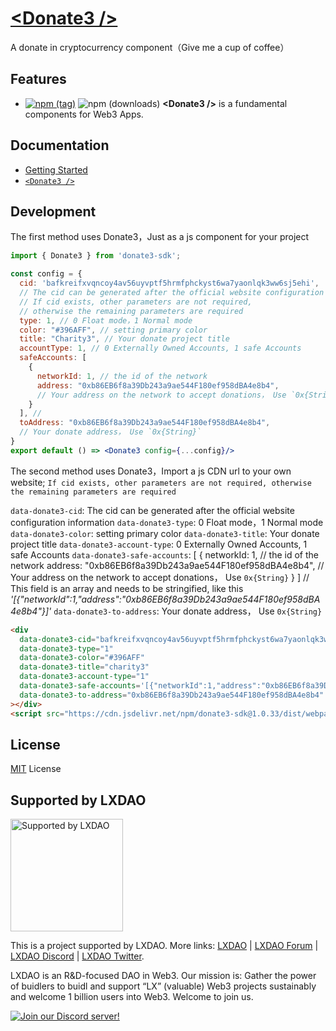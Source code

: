 # [&lt;Donate3 /&gt;](https://donate3.xyz/)

A donate in cryptocurrency component（Give me a cup of coffee）

## Features

- [![npm (tag)](https://img.shields.io/npm/v/donate3-sdk)](https://www.npmjs.com/package/donate3-sdk) ![npm (downloads)](https://img.shields.io/npm/dm/donate3-sdk) <b>\<Donate3 \/\></b> is a fundamental components for Web3 Apps.

## Documentation

- [Getting Started](https://donate3.xyz/)
- [`<Donate3 />`](https://donate3.xyz/components/Donate3)

## Development

The first method uses Donate3，Just as a js component for your project

```jsx
import { Donate3 } from 'donate3-sdk';

const config = {
  cid: 'bafkreifxvqncoy4av56uyvptf5hrmfphckyst6wa7yaonlqk3ww6sj5ehi',
  // The cid can be generated after the official website configuration information
  // If cid exists, other parameters are not required,
  // otherwise the remaining parameters are required
  type: 1, // 0 Float mode，1 Normal mode
  color: "#396AFF", // setting primary color
  title: "Charity3", // Your donate project title
  accountType: 1, // 0 Externally Owned Accounts, 1 safe Accounts
  safeAccounts: [
    {
      networkId: 1, // the id of the network
      address: "0xb86EB6f8a39Db243a9ae544F180ef958dBA4e8b4",
      // Your address on the network to accept donations， Use `0x{String}`
    }
  ], //
  toAddress: "0xb86EB6f8a39Db243a9ae544F180ef958dBA4e8b4",
  // Your donate address， Use `0x{String}`
}
export default () => <Donate3 config={...config}/>
```

The second method uses Donate3，Import a js CDN url to your own website;
`If cid exists, other parameters are not required, otherwise the remaining parameters are required`

`data-donate3-cid`: The cid can be generated after the official website configuration information
`data-donate3-type`: 0 Float mode，1 Normal mode
`data-donate3-color`: setting primary color
`data-donate3-title`: Your donate project title
`data-donate3-account-type`: 0 Externally Owned Accounts, 1 safe Accounts
`data-donate3-safe-accounts`: [
{
networkId: 1, // the id of the network
address: "0xb86EB6f8a39Db243a9ae544F180ef958dBA4e8b4",
// Your address on the network to accept donations， Use `0x{String}`
}
] // This field is an array and needs to be stringified, like this _'[{"networkId":1,"address":"0xb86EB6f8a39Db243a9ae544F180ef958dBA4e8b4"}]'_
`data-donate3-to-address`: Your donate address， Use `0x{String}`

```html
<div
  data-donate3-cid="bafkreifxvqncoy4av56uyvptf5hrmfphckyst6wa7yaonlqk3ww6sj5ehi"
  data-donate3-type="1"
  data-donate3-color="#396AFF"
  data-donate3-title="charity3"
  data-donate3-account-type="1"
  data-donate3-safe-accounts='[{"networkId":1,"address":"0xb86EB6f8a39Db243a9ae544F180ef958dBA4e8b4"}]'
  data-donate3-to-address="0xb86EB6f8a39Db243a9ae544F180ef958dBA4e8b4"
></div>
<script src="https://cdn.jsdelivr.net/npm/donate3-sdk@1.0.33/dist/webpack/bundle.js"></script>
```

## License

[MIT](/LICENSE) License

## Supported by LXDAO

<a target="_blank" href="https://lxdao.io/"><img alt="Supported by LXDAO" src="https://bafkreib7wsfivsbtinvx7yfou2b556ab32pojbjutkxfhh7v3y45qkevui.ipfs.nftstorage.link/" width="180" /></a>

This is a project supported by LXDAO. More links: [LXDAO](https://lxdao.io/) | [LXDAO Forum](https://forum.lxdao.io/) | [LXDAO Discord](https://discord.lxdao.io) | [LXDAO Twitter](https://twitter.com/LXDAO_Official).

LXDAO is an R&D-focused DAO in Web3. Our mission is: Gather the power of buidlers to buidl and support “LX” (valuable) Web3 projects sustainably and welcome 1 billion users into Web3. Welcome to join us.

[![Join our Discord server!](https://invidget.switchblade.xyz/HtcDdPgJ7D)](http://discord.gg/HtcDdPgJ7D)
